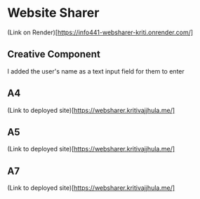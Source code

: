 # Website Sharer

(Link on Render)[https://info441-websharer-kriti.onrender.com/]

## Creative Component
I added the user's name as a text input field for them to enter

## A4

(Link to deployed site)[https://websharer.kritivajjhula.me/]


## A5

(Link to deployed site)[https://websharer.kritivajjhula.me/]

## A7

(Link to deployed site)[https://websharer.kritivajjhula.me/]
